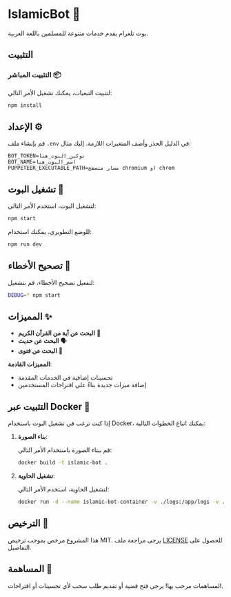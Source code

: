 # IslamicBot 🤖

بوت تلغرام يقدم خدمات متنوعة للمسلمين باللغة العربية.

## التثبيت

### التثبيت المباشر 📦

لتثبيت التبعيات، يمكنك تشغيل الأمر التالي:

```bash
npm install
```

## الإعداد ⚙️

قم بإنشاء ملف `.env` في الدليل الجذر وأضف المتغيرات اللازمة. إليك مثال:

```
BOT_TOKEN=توكين_البوت_هنا
BOT_NAME=اسم_البوت_هنا
PUPPETEER_EXECUTABLE_PATH=مسار متصفح chromium او chrom
```

## تشغيل البوت 🚀

لتشغيل البوت، استخدم الأمر التالي:

```bash
npm start
```

للوضع التطويري، يمكنك استخدام:

```bash
npm run dev
```

## تصحيح الأخطاء 🐞

لتفعيل تصحيح الأخطاء، قم بتشغيل:

```bash
DEBUG=* npm start
```

## المميزات ✨

- **البحث عن آية من القرآن الكريم** 📖
- **البحث عن حديث** 🗣️
- **البحث عن فتوى** 🕌

**المميزات القادمة**:
- تحسينات إضافية في الخدمات المقدمة
- إضافة ميزات جديدة بناءً على اقتراحات المستخدمين

## التثبيت عبر Docker 🐳

إذا كنت ترغب في تشغيل البوت باستخدام Docker، يمكنك اتباع الخطوات التالية:

1. **بناء الصورة**:

   قم ببناء الصورة باستخدام الأمر التالي:

   ```bash
   docker build -t islamic-bot .
   ```

2. **تشغيل الحاوية**:

   لتشغيل الحاوية، استخدم الأمر التالي:

   ```bash
   docker run -d --name islamic-bot-container -v ./logs:/app/logs -v ./database:/app/database islamic-bot
   ```

## الترخيص 📜

هذا المشروع مرخص بموجب ترخيص MIT. يرجى مراجعة ملف [LICENSE](LICENSE) للحصول على التفاصيل.

## المساهمة 🤝

المساهمات مرحب بها! يرجى فتح قضية أو تقديم طلب سحب لأي تحسينات أو اقتراحات.